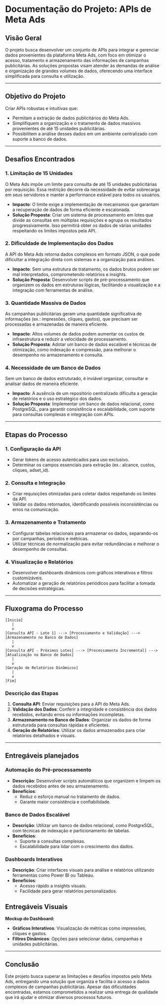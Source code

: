 # Documentação do Projeto: APIs de Meta Ads

## Visão Geral

O projeto busca desenvolver um conjunto de APIs para integrar e gerenciar dados provenientes da plataforma Meta Ads, com foco em otimizar o acesso, tratamento e armazenamento das informações de campanhas publicitárias. As soluções propostas visam atender às demandas de análise e organização de grandes volumes de dados, oferecendo uma interface simplificada para consulta e utilização.

---

## Objetivo do Projeto

Criar APIs robustas e intuitivas que:
- Permitam a extração de dados publicitários do Meta Ads.
- Simplifiquem a organização e o tratamento de dados massivos provenientes de até 15 unidades publicitárias.
- Possibilitem a análise desses dados em um ambiente centralizado com suporte a banco de dados.

---

## Desafios Encontrados

### 1. **Limitação de 15 Unidades**
O Meta Ads impõe um limite para consulta de até 15 unidades publicitárias por requisição. Essa restrição decorre da necessidade de evitar sobrecarga em seus servidores e manter a performance estável para todos os usuários.

- **Impacto**: O limite exige a implementação de mecanismos que garantam a recuperação de dados de forma eficiente e escalonada.
- **Solução Proposta**: Criar um sistema de processamento em lotes que divide as consultas em múltiplas requisições e agrupa os resultados progressivamente. Isso permitirá obter os dados de várias unidades respeitando os limites impostos pela API.

### 2. **Dificuldade de Implementação dos Dados**
A API do Meta Ads retorna dados complexos em formato JSON, o que pode dificultar a integração direta com sistemas e a organização para análises.

- **Impacto**: Sem uma estrutura de tratamento, os dados brutos podem ser mal interpretados, comprometendo relatórios e insights.
- **Solução Proposta**: Desenvolver scripts de pré-processamento que organizem os dados em estruturas lógicas, facilitando a visualização e a integração com ferramentas de análise.

### 3. **Quantidade Massiva de Dados**
As campanhas publicitárias geram uma quantidade significativa de informações (ex.: impressões, cliques, gastos), que precisam ser processadas e armazenadas de maneira eficiente.

- **Impacto**: Altos volumes de dados podem aumentar os custos de infraestrutura e reduzir a velocidade de processamento.
- **Solução Proposta**: Adotar um banco de dados escalável e técnicas de otimização, como indexação e compressão, para melhorar o desempenho no armazenamento e consulta.

### 4. **Necessidade de um Banco de Dados**
Sem um banco de dados estruturado, é inviável organizar, consultar e analisar dados de maneira eficiente.

- **Impacto**: A ausência de um repositório centralizado dificulta a geração de relatórios e o uso estratégico dos dados.
- **Solução Proposta**: Implementar um banco de dados relacional, como PostgreSQL, para garantir consistência e escalabilidade, com suporte para consultas complexas e integração com APIs.

---

## Etapas do Processo

### 1. **Configuração da API**
- Gerar tokens de acesso autenticados para uso exclusivo.
- Determinar os campos essenciais para extração (ex.: alcance, custos, cliques, adset_id).

### 2. **Consulta e Integração**
- Criar requisições otimizadas para coletar dados respeitando os limites da API.
- Validar os dados retornados, identificando possíveis inconsistências ou erros na comunicação.

### 3. **Armazenamento e Tratamento**
- Configurar tabelas relacionais para armazenar os dados, separando-os por campanhas, períodos e métricas.
- Utilizar técnicas de normalização para evitar redundâncias e melhorar o desempenho de consultas.

### 4. **Visualização e Relatórios**
- Desenvolver dashboards dinâmicos com gráficos interativos e filtros customizáveis.
- Automatizar a geração de relatórios periódicos para facilitar a tomada de decisões estratégicas.

---

## Fluxograma do Processo

```plaintext
[Inicio]
   |
   v
[Consulta API - Lote 1] ---> [Processamento e Validação] ---> [Armazenamento no Banco de Dados]
   |
   v
[Consulta API - Próximos Lotes] ---> [Processamento Incremental] ---> [Atualização no Banco de Dados]
   |
   v
[Geração de Relatórios Dinâmicos]
   |
   v
[Fim]
```

### Descrição das Etapas

1. **Consulta API**: Enviar requisições para a API do Meta Ads.
2. **Validação dos Dados**: Conferir a integridade e consistência dos dados recebidos, evitando erros ou informações incompletas.
3. **Armazenamento no Banco de Dados**: Organizar os dados de forma estruturada para consultas rápidas e eficientes.
4. **Geração de Relatórios**: Utilizar os dados armazenados para criar relatórios detalhados e visuais.

---

## Entregáveis planejados

### Automação do Pré-processamento
- **Descrição**: Desenvolver scripts automáticos que organizem e limpem os dados recebidos antes de seu armazenamento.
- **Benefícios**:
  - Reduz o esforço manual no tratamento de dados.
  - Garante maior consistência e confiabilidade.

### Banco de Dados Escalável
- **Descrição**: Utilizar um banco de dados relacional, como PostgreSQL, com técnicas de indexação e particionamento de tabelas.
- **Benefícios**:
  - Suporte a consultas complexas.
  - Escalabilidade para lidar com o crescimento dos dados.

### Dashboards Interativos
- **Descrição**: Criar interfaces visuais para análise e relatórios utilizando ferramentas como Power BI ou Tableau.
- **Benefícios**:
  - Acesso rápido a insights visuais.
  - Facilidade para gerar relatórios personalizados.


## Entregáveis Visuais

**Mockup do Dashboard:**

- **Gráficos Interativos**: Visualização de métricas como impressões, cliques e gastos.
- **Filtros Dinâmicos**: Opções para selecionar datas, campanhas e unidades publicitárias.

---

## Conclusão

Este projeto busca superar as limitações e desafios impostos pelo Meta Ads, entregando uma solução que organiza e facilita o acesso a dados complexos de campanhas publicitárias. Apesar das dificuldades encontradas, estamos comprometidos a realizar uma entrega de qualidade que irá ajudar e otimizar diversos processos futuros.
